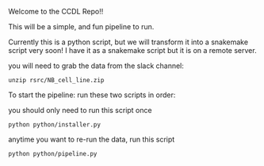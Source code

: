Welcome to the CCDL Repo!! 

This will be a simple, and fun pipeline to run.

Currently this is a python script, but we will transform it into a snakemake script very soon!
I have it as a snakemake script but it is on a remote server.


you will need to grab the data from the slack channel:

```unzip rsrc/NB_cell_line.zip```

To start the pipeline: run these two scripts in order:

you should only need to run this script once

```python python/installer.py```

anytime you want to re-run the data, run this script

```python python/pipeline.py```
